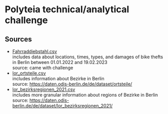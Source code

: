 # Polyteia technical/analytical challenge
## Sources
- [Fahrraddiebstahl.csv](./data/Fahrraddiebstahl.csv)<br>includes data about locations, times, types, and damages of bike thefts in Berlin between 01.01.2022 and 19.02.2023<br>source: came with challenge
- [lor_ortsteile.csv](./data/lor_ortsteile.csv)<br>includes information about Bezirke in Berlin<br>source: https://daten.odis-berlin.de/de/dataset/ortsteile/
- [lor_bezirksregionen_2021.csv](./data/lor_bezirksregionen_2021.csv)<br>includes more granular information about regions of Bezirke in Berlin<br>source: https://daten.odis-berlin.de/de/dataset/lor_bezirksregionen_2021/